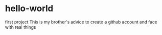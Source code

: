 # hello-world
first project
This is my brother's advice to create a github account and face with real things 
